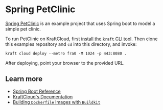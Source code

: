# Spring PetClinic

[Spring PetClinic](https://github.com/spring-projects/spring-petclinic) is an example project that uses Spring boot to model a simple pet clinic.

To run PetClinic on KraftCloud, first [install the `kraft` CLI tool](https://unikraft.org/docs/cli).
Then clone this examples repository and `cd` into this directory, and invoke:

```console
kraft cloud deploy --metro fra0 -M 1024 -p 443:8080 .
```

After deploying, point your browser to the provided URL.

## Learn more

- [Spring Boot Reference](https://docs.spring.io/spring-boot/docs/current/reference/html/)
- [KraftCloud's Documentation](https://docs.kraft.cloud)
- [Building `Dockerfile` Images with `Buildkit`](https://unikraft.org/guides/building-dockerfile-images-with-buildkit)
